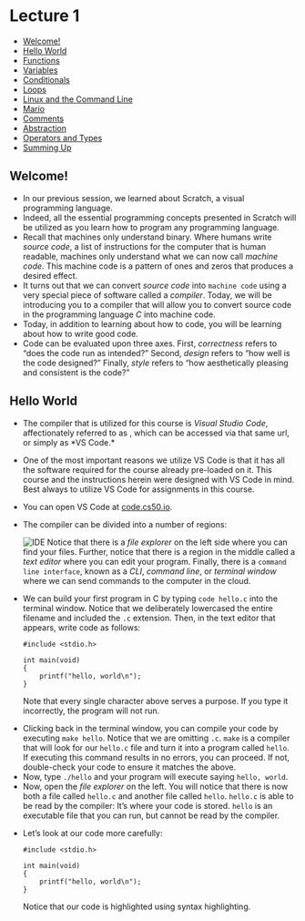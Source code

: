 Lecture 1
=========

*   [Welcome!](#welcome)
*   [Hello World](#hello-world)
*   [Functions](#functions)
*   [Variables](#variables)
*   [Conditionals](#conditionals)
*   [Loops](#loops)
*   [Linux and the Command Line](#linux-and-the-command-line)
*   [Mario](#mario)
*   [Comments](#comments)
*   [Abstraction](#abstraction)
*   [Operators and Types](#operators-and-types)
*   [Summing Up](#summing-up)

Welcome!
--------

*   In our previous session, we learned about Scratch, a visual programming language.
*   Indeed, all the essential programming concepts presented in Scratch will be utilized as you learn how to program any programming language.
*   Recall that machines only understand binary. Where humans write _source code_, a list of instructions for the computer that is human readable, machines only understand what we can now call _machine code_. This machine code is a pattern of ones and zeros that produces a desired effect.
*   It turns out that we can convert _source code_ into `machine code` using a very special piece of software called a _compiler_. Today, we will be introducing you to a compiler that will allow you to convert source code in the programming language _C_ into machine code.
*   Today, in addition to learning about how to code, you will be learning about how to write good code.
*   Code can be evaluated upon three axes. First, _correctness_ refers to “does the code run as intended?” Second, _design_ refers to “how well is the code designed?” Finally, _style_ refers to “how aesthetically pleasing and consistent is the code?”

Hello World
-----------

*   The compiler that is utilized for this course is _Visual Studio Code_, affectionately referred to as , which can be accessed via that same url, or simply as \*VS Code.\*
*   One of the most important reasons we utilize VS Code is that it has all the software required for the course already pre-loaded on it. This course and the instructions herein were designed with VS Code in mind. Best always to utilize VS Code for assignments in this course.
*   You can open VS Code at [code.cs50.io](https://code.cs50.io/).
*   The compiler can be divided into a number of regions:
    
    ![IDE](https://cs50.harvard.edu/x/2023/notes/1/cs50Week1Slide017.png "IDE") Notice that there is a _file explorer_ on the left side where you can find your files. Further, notice that there is a region in the middle called a _text editor_ where you can edit your program. Finally, there is a `command line interface`, known as a _CLI_, _command line_, or _terminal window_ where we can send commands to the computer in the cloud.

<ul>
  <li>We can build your first program in C by typing <code>code hello.c</code> into the terminal window. Notice that we deliberately lowercased the entire filename and included the <code>.c</code> extension. Then, in the text editor that appears, write code as follows:


    #include <stdio.h>

    int main(void)
    {
        printf("hello, world\n");
    }

Note that every single character above serves a purpose. If you type it incorrectly, the program will not run.
    </li>
</ul>

*   Clicking back in the terminal window, you can compile your code by executing `make hello`. Notice that we are omitting `.c`. `make` is a compiler that will look for our `hello.c` file and turn it into a program called `hello`. If executing this command results in no errors, you can proceed. If not, double-check your code to ensure it matches the above.
*   Now, type `./hello` and your program will execute saying `hello, world`.
*   Now, open the _file explorer_ on the left. You will notice that there is now both a file called `hello.c` and another file called `hello`. `hello.c` is able to be read by the compiler: It’s where your code is stored. `hello` is an executable file that you can run, but cannot be read by the compiler.


<ul>
<li>
<p>Let’s look at our code more carefully:</p>

    #include <stdio.h>

    int main(void)
    {
        printf("hello, world\n");
    }
<p>Notice that our code is highlighted using syntax highlighting.</p>
</li>
</ul>   


